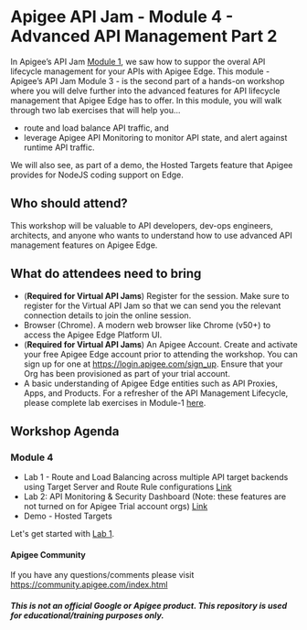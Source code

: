 # Apigee API Jam - Module 4 - Advanced API Management Part 2

In Apigee’s API Jam [Module 1](https://github.com/aliceinapiland/apijam/tree/master/Module-1), we saw how to suppor the overal API lifecycle management for your APIs with Apigee Edge.
This module - Apigee’s API Jam Module 3 - is the second part of a hands-on workshop where you will delve further into the advanced features for API lifecycle management that Apigee Edge has to offer. In this module, you will walk through two lab exercises that will help you...
* route and load balance API traffic, and
* leverage Apigee API Monitoring to monitor API state, and alert against runtime API traffic.

We will also see, as part of a demo, the Hosted Targets feature that Apigee provides for NodeJS coding support on Edge.

## Who should attend?
This workshop will be valuable to API developers, dev-ops engineers, architects, and anyone who wants to understand how to use advanced API management features on Apigee Edge.

## What do attendees need to bring
- (**Required for Virtual API Jams**) Register for the session. Make sure to register for the Virtual API Jam so that we can send you the relevant connection details to join the online session.
- Browser (Chrome). A modern web browser like Chrome (v50+) to access the Apigee Edge Platform UI.
- (**Required for Virtual API Jams**) An Apigee Account. Create and activate your free Apigee Edge account prior to attending the workshop. You can sign up for one at https://login.apigee.com/sign_up. Ensure that your Org has been provisioned as part of your trial account.
- A basic understanding of Apigee Edge entities such as API Proxies, Apps, and Products. For a refresher of the API Management Lifecycle, please complete lab exercises in Module-1 [here](https://github.com/aliceinapiland/apijam/tree/master/Module-1).

## Workshop Agenda

### Module 4
* Lab 1 - Route and Load Balancing across multiple API target backends using Target Server and Route Rule configurations [Link](https://github.com/aliceinapiland/apijam/tree/master/Module-4/Lab%201)
* Lab 2: API Monitoring & Security Dashboard (Note: these features are not turned on for Apigee Trial account orgs) [Link](https://github.com/aliceinapiland/apijam/tree/master/Module-4/Lab%202)
* Demo - Hosted Targets

Let's get started with [Lab 1](https://github.com/aliceinapiland/apijam/tree/master/Module-4/Lab%201).

#### Apigee Community 
If you have any questions/comments please visit https://community.apigee.com/index.html

##### This is not an official Google or Apigee product. This repository is used for educational/training purposes only.